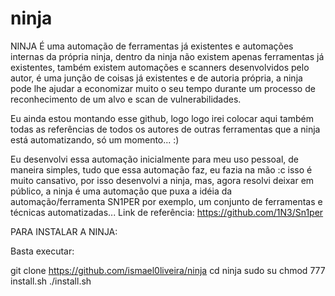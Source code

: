# ninja
NINJA É uma automação de ferramentas já existentes e automações internas da própria ninja, dentro da ninja não existem apenas ferramentas já existentes, também existem automações e scanners desenvolvidos pelo autor, é uma junção de coisas já existentes e de autoria própria, a ninja pode lhe ajudar a economizar muito o seu tempo durante um processo de reconhecimento de um alvo e scan de vulnerabilidades.


Eu ainda estou montando esse github, logo logo irei colocar aqui também todas as referências de todos os autores de outras ferramentas que a ninja está automatizando, só um momento... :)

Eu desenvolvi essa automação inicialmente para meu uso pessoal, de maneira simples, tudo que essa automação faz, eu fazia na mão :c isso é muito cansativo, por isso desenvolvi a ninja, mas, agora resolvi deixar em público, a ninja é uma automação que puxa a idéia da automação/ferramenta SN1PER por exemplo, um conjunto de ferramentas e técnicas automatizadas... Link de referência: https://github.com/1N3/Sn1per


PARA INSTALAR A NINJA:

Basta executar:

git clone https://github.com/ismael0liveira/ninja
cd ninja
sudo su
chmod 777 install.sh
./install.sh
